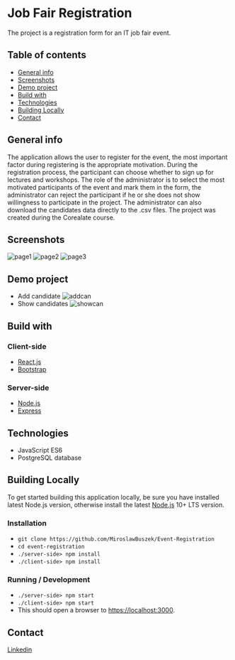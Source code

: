# Job Fair Registration
The project is a registration form for an IT job fair event.

## Table of contents
* [General info](#general-info)
* [Screenshots](#screenshots)
* [Demo project](#sdemo-project)
* [Build with](#build-with)
* [Technologies](#technologies)
* [Building Locally](#building-locally)
* [Contact](#contact)

## General info
The application allows the user to register for the event, the most important factor during
registering is the appropriate motivation. During the registration process, the participant can 
choose whether to sign up for lectures and workshops. The role of the administrator is to select 
the most motivated participants of the event and mark them in the form, the administrator can reject 
the participant if he or she does not show willingness to participate in the project.
The administrator can also download the candidates data directly to the .csv files.
The project was created during the Corealate course.

## Screenshots
![page1](https://p41.f3.n0.cdn.getcloudapp.com/items/E0uPE11b/page1.JPG?v=49e57a287b69752e394c44b1cdda1af1)
![page2](https://p41.f3.n0.cdn.getcloudapp.com/items/NQuevP0x/page2.JPG?v=940a109607460742acc93bda6c79802b)
![page3](https://p41.f3.n0.cdn.getcloudapp.com/items/L1uYkjAv/page3.JPG?v=e1916256ac4fad0717eaf7da49174ecd)

## Demo project
* Add candidate
![addcan](https://p41.f3.n0.cdn.getcloudapp.com/items/p9uz5qw9/addcan.gif?v=b7865564dc2626c16df9d70e16fc6012)
* Show candidates
![showcan](https://p41.f3.n0.cdn.getcloudapp.com/items/NQuevQ1Y/showcan.gif?v=02f0d7927a94e9755a9901ca53a9f47a)

## Build with
### Client-side
* [React.js](https://pl.reactjs.org)
* [Bootstrap](https://getbootstrap.com/)
### Server-side
* [Node.js](https://nodejs.org)
* [Express](https://expressjs.com)

## Technologies
* JavaScript ES6
* PostgreSQL database

## Building Locally
To get started building this application locally, be sure you have installed latest Node.js version, otherwise 
install the latest [Node.js](https://nodejs.org/en/download/) 10+ LTS version.

### Installation 
* `git clone https://github.com/MiroslawBuszek/Event-Registration`
* `cd event-registration`
* `./server-side> npm install`
* `./client-side> npm install`

### Running / Development
* `./server-side> npm start`
* `./client-side> npm start`
* This should open a browser to [https://localhost:3000](https://localhost:3000). 

## Contact
[Linkedin](https://www.linkedin.com/in/miros%C5%82aw-buszek-26440a167/)